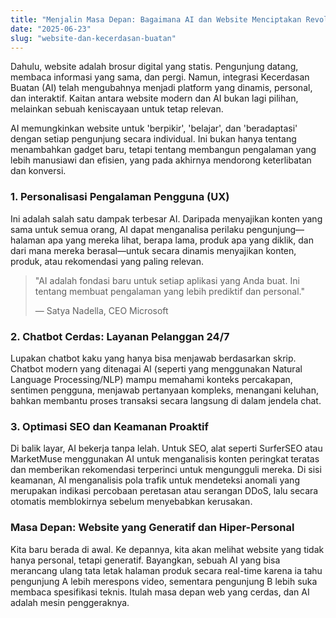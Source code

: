 ```yaml
---
title: "Menjalin Masa Depan: Bagaimana AI dan Website Menciptakan Revolusi Digital"
date: "2025-06-23"
slug: "website-dan-kecerdasan-buatan"
---
```


Dahulu, website adalah brosur digital yang statis. Pengunjung datang, membaca informasi yang sama, dan pergi. Namun, integrasi Kecerdasan Buatan (AI) telah mengubahnya menjadi platform yang dinamis, personal, dan interaktif. Kaitan antara website modern dan AI bukan lagi pilihan, melainkan sebuah keniscayaan untuk tetap relevan.

AI memungkinkan website untuk 'berpikir', 'belajar', dan 'beradaptasi' dengan setiap pengunjung secara individual. Ini bukan hanya tentang menambahkan gadget baru, tetapi tentang membangun pengalaman yang lebih manusiawi dan efisien, yang pada akhirnya mendorong keterlibatan dan konversi.

### 1. Personalisasi Pengalaman Pengguna (UX)
Ini adalah salah satu dampak terbesar AI. Daripada menyajikan konten yang sama untuk semua orang, AI dapat menganalisa perilaku pengunjung—halaman apa yang mereka lihat, berapa lama, produk apa yang diklik, dan dari mana mereka berasal—untuk secara dinamis menyajikan konten, produk, atau rekomendasi yang paling relevan.

> "AI adalah fondasi baru untuk setiap aplikasi yang Anda buat. Ini tentang membuat pengalaman yang lebih prediktif dan personal."
> 
> — Satya Nadella, CEO Microsoft

### 2. Chatbot Cerdas: Layanan Pelanggan 24/7
Lupakan chatbot kaku yang hanya bisa menjawab berdasarkan skrip. Chatbot modern yang ditenagai AI (seperti yang menggunakan Natural Language Processing/NLP) mampu memahami konteks percakapan, sentimen pengguna, menjawab pertanyaan kompleks, menangani keluhan, bahkan membantu proses transaksi secara langsung di dalam jendela chat.

### 3. Optimasi SEO dan Keamanan Proaktif
Di balik layar, AI bekerja tanpa lelah. Untuk SEO, alat seperti SurferSEO atau MarketMuse menggunakan AI untuk menganalisis konten peringkat teratas dan memberikan rekomendasi terperinci untuk mengungguli mereka. Di sisi keamanan, AI menganalisis pola trafik untuk mendeteksi anomali yang merupakan indikasi percobaan peretasan atau serangan DDoS, lalu secara otomatis memblokirnya sebelum menyebabkan kerusakan.

### Masa Depan: Website yang Generatif dan Hiper-Personal
Kita baru berada di awal. Ke depannya, kita akan melihat website yang tidak hanya personal, tetapi generatif. Bayangkan, sebuah AI yang bisa merancang ulang tata letak halaman produk secara real-time karena ia tahu pengunjung A lebih merespons video, sementara pengunjung B lebih suka membaca spesifikasi teknis. Itulah masa depan web yang cerdas, dan AI adalah mesin penggeraknya.
